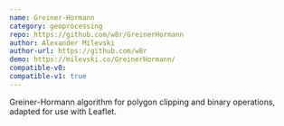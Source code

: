 ```yaml
---
name: Greiner-Hormann
category: geoprocessing
repo: https://github.com/w8r/GreinerHormann
author: Alexander Milevski
author-url: https://github.com/w8r
demo: https://milevski.co/GreinerHormann/
compatible-v0:
compatible-v1: true
---
```


Greiner-Hormann algorithm for polygon clipping and binary operations, adapted for use with Leaflet.
